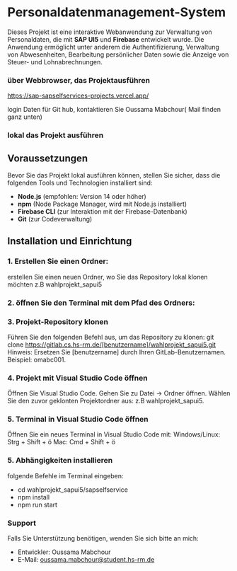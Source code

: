 # Personaldatenmanagement-System

Dieses Projekt ist eine interaktive Webanwendung zur Verwaltung von Personaldaten, die mit **SAP UI5** und **Firebase** entwickelt wurde. Die Anwendung ermöglicht unter anderem die Authentifizierung, Verwaltung von Abwesenheiten, Bearbeitung persönlicher Daten sowie die Anzeige von Steuer- und Lohnabrechnungen.
### über Webbrowser, das Projektausführen 
https://sap-sapselfservices-projects.vercel.app/

login Daten für Git hub, kontaktieren Sie Oussama Mabchour( Mail finden ganz unten)
### lokal das Projekt ausführen 
## Voraussetzungen

Bevor Sie das Projekt lokal ausführen können, stellen Sie sicher, dass die folgenden Tools und Technologien installiert sind:

- **Node.js** (empfohlen: Version 14 oder höher)
- **npm** (Node Package Manager, wird mit Node.js installiert)
- **Firebase CLI** (zur Interaktion mit der Firebase-Datenbank)
- **Git** (zur Codeverwaltung)

## Installation und Einrichtung

### 1. Erstellen Sie einen Ordner: 
erstellen Sie einen neuen Ordner, wo Sie das Repository lokal klonen möchten z.B wahlprojekt_sapui5

### 2. öffnen Sie den Terminal mit dem Pfad des Ordners: 

### 3. Projekt-Repository klonen
Führen Sie den folgenden Befehl aus, um das Repository zu klonen:
git clone https://gitlab.cs.hs-rm.de/[benutzername]/wahlprojekt_sapui5.git   
Hinweis: Ersetzen Sie [benutzername] durch Ihren GitLab-Benutzernamen. Beispiel: omabc001.
### 4. Projekt mit Visual Studio Code öffnen
Öffnen Sie Visual Studio Code.
Gehen Sie zu Datei → Ordner öffnen.
Wählen Sie den zuvor geklonten Projektordner aus: z.B wahlprojekt_sapui5.
### 5. Terminal in Visual Studio Code öffnen
Öffnen Sie ein neues Terminal in Visual Studio Code mit:
Windows/Linux: Strg + Shift + ö
Mac: Cmd + Shift + ö
### 5. Abhängigkeiten installieren
folgende Befehle im Terminal eingeben: 

- cd wahlprojekt_sapui5/sapselfservice
- npm install
- npm run start



### Support
Falls Sie Unterstützung benötigen, wenden Sie sich bitte an mich:
- Entwickler: Oussama Mabchour
- E-Mail: oussama.mabchour@student.hs-rm.de


